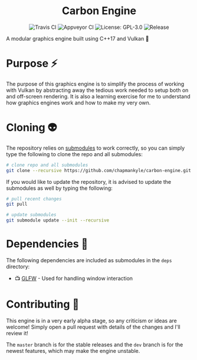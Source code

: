 <h1 align="center">Carbon Engine</h1>

<p align="center">
  <img src="https://travis-ci.com/chapmankyle/carbon-engine.svg?branch=master" alt="Travis CI"></img>
  <img src="https://ci.appveyor.com/api/projects/status/ja6b1h34y79t2hqk/branch/master?svg=true" alt="Appveyor CI"></img>
  <img src="https://img.shields.io/github/license/chapmankyle/carbon-engine.svg?" alt="License: GPL-3.0"></img>
  <img src="https://img.shields.io/github/v/release/chapmankyle/carbon-engine.svg?" alt="Release"></img>
</p>

A modular graphics engine built using C++17 and Vulkan :rocket:

# Purpose :zap:

The purpose of this graphics engine is to simplify the process of working with Vulkan by abstracting away the 
tedious work needed to setup both on and off-screen rendering. It is also a learning exercise for me to understand 
how graphics engines work and how to make my very own.

# Cloning :alien:

The repository relies on [submodules](https://git-scm.com/book/en/v2/Git-Tools-Submodules) to work correctly, so 
you can simply type the following to clone the repo and all submodules:
```bash
# clone repo and all submodules
git clone --recursive https://github.com/chapmankyle/carbon-engine.git
```

If you would like to update the repository, it is advised to update the submodules as well by typing
the following:
```bash
# pull recent changes
git pull

# update submodules
git submodule update --init --recursive
```

# Dependencies :gift:

The following dependencies are included as submodules in the `deps` directory:
- :tv: [GLFW](https://www.glfw.org/) - Used for handling window interaction

# Contributing :tada:
This engine is in a very early alpha stage, so any criticism or ideas are welcome! Simply open a pull request
with details of the changes and I'll review it!

The `master` branch is for the stable releases and the `dev` branch is for the newest features, which may 
make the engine unstable.

